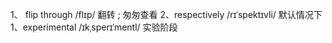 1、 flip through /flɪp/ 翻转 ; 匆匆查看  2、respectively /rɪˈspektɪvli/ 默认情况下
1、experimental /ɪkˌsperɪˈmentl/ 实验阶段

